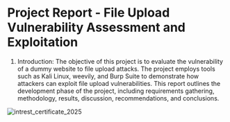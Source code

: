 #  Project Report - File Upload Vulnerability Assessment and Exploitation


1. Introduction:
The objective of this project is to evaluate the vulnerability of a dummy website to file upload attacks. The project employs tools such as Kali Linux, weevily, and Burp Suite to demonstrate how attackers can exploit file upload vulnerabilities. This report outlines the development phase of the project, including requirements gathering, methodology, results, discussion, recommendations, and conclusions.


![intrest_certificate_2025](https://github.com/enigaman/Unveiling-Securing-File-Uploads-A-Guide-for-Ethical-Hackers/assets/166228564/fb237abc-97e5-40ef-93df-bc9fdd96b4d4)
